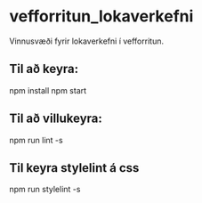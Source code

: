 # vefforritun_lokaverkefni
Vinnusvæði fyrir lokaverkefni í vefforritun.

## Til að keyra:
npm install
npm start

## Til að villukeyra:
npm run lint -s

## Til keyra stylelint á css
npm run stylelint -s
